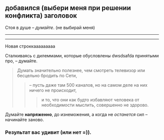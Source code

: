 ## добавился (выбери меня при решении конфликта) заголовок

Стоя в душе – *думайте*. (не выбирай меня)
***
***

Новая строккааааааааа

Сталкиваясь с дилеммами, которые обусловлены dwsdsafda принятыми про, – думайте.

> Думать значительно полезнее, чем смотреть телевизор или бесцельно бродить по Сети,
>>– пусть даже там 500 каналов, но на самом деле на них ничего не происходит,
>>>и то, что они как будто избавляют человека от необходимости мыслить, совершенно не здорово.

Думайте **напряженно**, до изнеможения,
а когда не *останется* сил – начинайте заново.

### Результат вас удивит (или нет =)).
